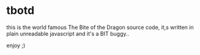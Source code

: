 # tbotd

this is the world famous The Bite of the Dragon source code, it,s written in plain unreadable javascript and it's a BIT buggy..

enjoy ;)

